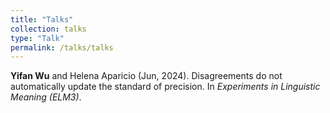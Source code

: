 ```yaml
---
title: "Talks"
collection: talks
type: "Talk"
permalink: /talks/talks
---
```


**Yifan Wu** and Helena Aparicio (Jun, 2024). Disagreements do not automatically update the standard of precision. In *Experiments in Linguistic Meaning (ELM3)*.
